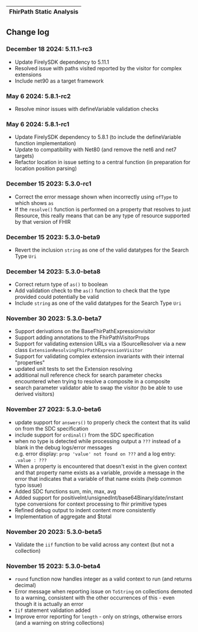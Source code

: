 | FhirPath Static Analysis |
|---|

## Change log ##

### December 18 2024: 5.11.1-rc3
* Update FirelySDK dependency to 5.11.1
* Resolved issue with paths visited reported by the visitor for complex extensions
* Include net90 as a target framework

### May 6 2024: 5.8.1-rc2
* Resolve minor issues with defineVariable validation checks

### May 6 2024: 5.8.1-rc1
* Update FirelySDK dependency to 5.8.1 (to include the defineVariable function implementation)
* Update to compatibility with Net80 (and remove the net6 and net7 targets)
* Refactor location in issue setting to a central function (in preparation for location position parsing)

### December 15 2023: 5.3.0-rc1
* Correct the error message shown when incorrectly using `ofType` to which shows `as`
* If the `resolve()` function is performed on a property that resolves to just Resource,
  this really means that can be any type of resource supported by that version of FHIR

### December 15 2023: 5.3.0-beta9
* Revert the inclusion `string` as one of the valid datatypes for the Search Type `Uri`

### December 14 2023: 5.3.0-beta8
* Correct return type of `as()` to boolean
* Add validation check to the `as()` function to check that the type provided could potentially be valid
* Include `string` as one of the valid datatypes for the Search Type `Uri`

### November 30 2023: 5.3.0-beta7
* Support derivations on the BaseFhirPathExpressionvisitor
* Support adding annotations to the FhirPathVisitorProps
* Support for validating extension URLs via a ISourceResolver via a new class `ExtensionResolvingFhirPathExpressionVisitor`
* Support for validating complex extension invariants with their internal "properties"
* updated unit tests to set the Extension resolving
* additional null reference check for search parameter checks encountered when trying to resolve a composite in a composite
* search parameter validator able to swap the visitor (to be able to use derived visitors)

### November 27 2023: 5.3.0-beta6
* update support for `answers()` to properly check the context that its valid on from the SDC specification
* include support for `ordinal()` from the SDC specification
* when no type is detected while processing output a `???` instead of a blank in the debug logs/error messages<br/>
   e.g. error display: `prop 'value' not found on ???` and a log entry: `.value : ???`
* When a property is encountered that doesn't exist in the given context and that property name exists as a variable, 
   provide a message in the error that indicates that a variable of that name exists (help common typo issue)
* Added SDC functions sum, min, max, avg
* Added support for positiveInt/unsignedInt/base64Binary/date/instant type conversions for context processing to fhir primitive types
* Refined debug output to indent content more consistently
* Implementation of aggregate and $total

### November 20 2023: 5.3.0-beta5
* Validate the `iif` function to be valid across any context (but not a collection)

### November 15 2023: 5.3.0-beta4
* `round` function now handles integer as a valid context to run (and returns decimal)
* Error message when reporting issue on `ToString` on collections demoted to a warning, consistent with the other occurrences of this - even though it is actually an error
* `Iif` statement validation added
* Improve error reporting for `length` - only on strings, otherwise errors (and a warning on string collections)
